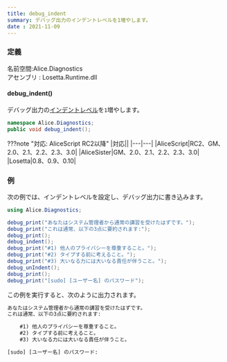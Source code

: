 ```yaml
---
title: debug_indent
summary: デバッグ出力のインデントレベルを1増やします。
date : 2021-11-09
---
```

### 定義
名前空間:Alice.Diagnostics<br/>
アセンブリ : Losetta.Runtime.dll

#### debug_indent()

デバッグ出力の[インデントレベル](./debug_indentlevel.md)を`1`増やします。

```cs title="AliceScript"
namespace Alice.Diagnostics;
public void debug_indent();
```

???note "対応: AliceScript RC2以降"
    |対応||
    |---|---|
    |AliceScript|RC2、GM、2.0、2.1、2.2、2.3、3.0|
    |AliceSister|GM、2.0、2.1、2.2、2.3、3.0|
    |Losetta|0.8、0.9、0.10|

### 例
次の例では、インデントレベルを設定し、デバッグ出力に書き込みます。

```cs title="AliceScript"
using Alice.Diagnostics;

debug_print("あなたはシステム管理者から通常の講習を受けたはずです。");
debug_print("これは通常、以下の3点に要約されます:");
debug_print();
debug_indent();
debug_print("#1) 他人のプライバシーを尊重すること。");
debug_print("#2) タイプする前に考えること。");
debug_print("#3) 大いなる力には大いなる責任が伴うこと。");
debug_unIndent();
debug_print();
debug_print("[sudo] [ユーザー名] のパスワード");
```

この例を実行すると、次のように出力されます。

```txt title="出力"
あなたはシステム管理者から通常の講習を受けたはずです。
これは通常、以下の3点に要約されます:

    #1) 他人のプライバシーを尊重すること。
    #2) タイプする前に考えること。
    #3) 大いなる力には大いなる責任が伴うこと。

[sudo] [ユーザー名] のパスワード:
```